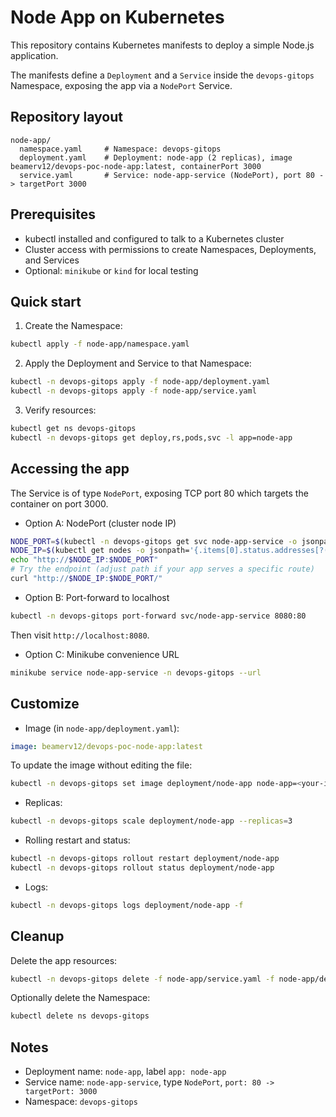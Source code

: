 # Node App on Kubernetes

This repository contains Kubernetes manifests to deploy a simple Node.js application.

The manifests define a `Deployment` and a `Service` inside the `devops-gitops` Namespace, exposing the app via a `NodePort` Service.

## Repository layout

```
node-app/
  namespace.yaml     # Namespace: devops-gitops
  deployment.yaml    # Deployment: node-app (2 replicas), image beamerv12/devops-poc-node-app:latest, containerPort 3000
  service.yaml       # Service: node-app-service (NodePort), port 80 -> targetPort 3000
```

## Prerequisites

- kubectl installed and configured to talk to a Kubernetes cluster
- Cluster access with permissions to create Namespaces, Deployments, and Services
- Optional: `minikube` or `kind` for local testing

## Quick start

1) Create the Namespace:

```bash
kubectl apply -f node-app/namespace.yaml
```

2) Apply the Deployment and Service to that Namespace:

```bash
kubectl -n devops-gitops apply -f node-app/deployment.yaml
kubectl -n devops-gitops apply -f node-app/service.yaml
```

3) Verify resources:

```bash
kubectl get ns devops-gitops
kubectl -n devops-gitops get deploy,rs,pods,svc -l app=node-app
```

## Accessing the app

The Service is of type `NodePort`, exposing TCP port 80 which targets the container on port 3000.

- Option A: NodePort (cluster node IP)

```bash
NODE_PORT=$(kubectl -n devops-gitops get svc node-app-service -o jsonpath='{.spec.ports[0].nodePort}')
NODE_IP=$(kubectl get nodes -o jsonpath='{.items[0].status.addresses[?(@.type=="InternalIP")].address}')
echo "http://$NODE_IP:$NODE_PORT"
# Try the endpoint (adjust path if your app serves a specific route)
curl "http://$NODE_IP:$NODE_PORT/"
```

- Option B: Port-forward to localhost

```bash
kubectl -n devops-gitops port-forward svc/node-app-service 8080:80
```

Then visit `http://localhost:8080`.

- Option C: Minikube convenience URL

```bash
minikube service node-app-service -n devops-gitops --url
```

## Customize

- Image (in `node-app/deployment.yaml`):

```yaml
image: beamerv12/devops-poc-node-app:latest
```

To update the image without editing the file:

```bash
kubectl -n devops-gitops set image deployment/node-app node-app=<your-image>:<tag>
```

- Replicas:

```bash
kubectl -n devops-gitops scale deployment/node-app --replicas=3
```

- Rolling restart and status:

```bash
kubectl -n devops-gitops rollout restart deployment/node-app
kubectl -n devops-gitops rollout status deployment/node-app
```

- Logs:

```bash
kubectl -n devops-gitops logs deployment/node-app -f
```

## Cleanup

Delete the app resources:

```bash
kubectl -n devops-gitops delete -f node-app/service.yaml -f node-app/deployment.yaml
```

Optionally delete the Namespace:

```bash
kubectl delete ns devops-gitops
```

## Notes

- Deployment name: `node-app`, label `app: node-app`
- Service name: `node-app-service`, type `NodePort`, `port: 80 -> targetPort: 3000`
- Namespace: `devops-gitops`